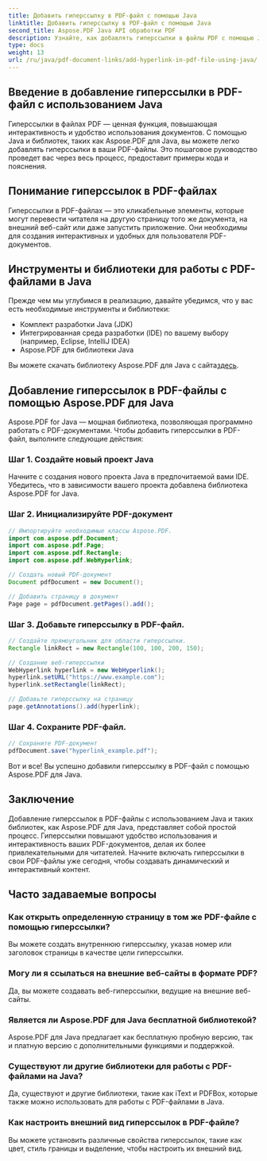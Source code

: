 ```yaml
---
title: Добавить гиперссылку в PDF-файл с помощью Java
linktitle: Добавить гиперссылку в PDF-файл с помощью Java
second_title: Aspose.PDF Java API обработки PDF
description: Узнайте, как добавлять гиперссылки в файлы PDF с помощью Java, используя пошаговые инструкции и исходный код. Расширьте свои PDF-документы, добавив интерактивности.
type: docs
weight: 13
url: /ru/java/pdf-document-links/add-hyperlink-in-pdf-file-using-java/
---
```


## Введение в добавление гиперссылки в PDF-файл с использованием Java

Гиперссылки в файлах PDF — ценная функция, повышающая интерактивность и удобство использования документов. С помощью Java и библиотек, таких как Aspose.PDF для Java, вы можете легко добавлять гиперссылки в ваши PDF-файлы. Это пошаговое руководство проведет вас через весь процесс, предоставит примеры кода и пояснения.

## Понимание гиперссылок в PDF-файлах

Гиперссылки в PDF-файлах — это кликабельные элементы, которые могут перевести читателя на другую страницу того же документа, на внешний веб-сайт или даже запустить приложение. Они необходимы для создания интерактивных и удобных для пользователя PDF-документов.

## Инструменты и библиотеки для работы с PDF-файлами в Java

Прежде чем мы углубимся в реализацию, давайте убедимся, что у вас есть необходимые инструменты и библиотеки:

- Комплект разработки Java (JDK)
- Интегрированная среда разработки (IDE) по вашему выбору (например, Eclipse, IntelliJ IDEA)
- Aspose.PDF для библиотеки Java

 Вы можете скачать библиотеку Aspose.PDF для Java с сайта[здесь](https://releases.aspose.com/pdf/java/).

## Добавление гиперссылок в PDF-файлы с помощью Aspose.PDF для Java

Aspose.PDF for Java — мощная библиотека, позволяющая программно работать с PDF-документами. Чтобы добавить гиперссылки в PDF-файл, выполните следующие действия:

### Шаг 1. Создайте новый проект Java

Начните с создания нового проекта Java в предпочитаемой вами IDE. Убедитесь, что в зависимости вашего проекта добавлена библиотека Aspose.PDF for Java.

### Шаг 2. Инициализируйте PDF-документ

```java
// Импортируйте необходимые классы Aspose.PDF.
import com.aspose.pdf.Document;
import com.aspose.pdf.Page;
import com.aspose.pdf.Rectangle;
import com.aspose.pdf.WebHyperlink;

// Создать новый PDF-документ
Document pdfDocument = new Document();

// Добавить страницу в документ
Page page = pdfDocument.getPages().add();
```

### Шаг 3. Добавьте гиперссылку в PDF-файл.

```java
// Создайте прямоугольник для области гиперссылки.
Rectangle linkRect = new Rectangle(100, 100, 200, 150);

// Создание веб-гиперссылки
WebHyperlink hyperlink = new WebHyperlink();
hyperlink.setURL("https://www.example.com");
hyperlink.setRectangle(linkRect);

// Добавьте гиперссылку на страницу
page.getAnnotations().add(hyperlink);
```

### Шаг 4. Сохраните PDF-файл.

```java
// Сохраните PDF-документ
pdfDocument.save("hyperlink_example.pdf");
```

Вот и все! Вы успешно добавили гиперссылку в PDF-файл с помощью Aspose.PDF для Java.

## Заключение

Добавление гиперссылок в PDF-файлы с использованием Java и таких библиотек, как Aspose.PDF для Java, представляет собой простой процесс. Гиперссылки повышают удобство использования и интерактивность ваших PDF-документов, делая их более привлекательными для читателей. Начните включать гиперссылки в свои PDF-файлы уже сегодня, чтобы создавать динамический и интерактивный контент.

## Часто задаваемые вопросы

### Как открыть определенную страницу в том же PDF-файле с помощью гиперссылки?

Вы можете создать внутреннюю гиперссылку, указав номер или заголовок страницы в качестве цели гиперссылки.

### Могу ли я ссылаться на внешние веб-сайты в формате PDF?

Да, вы можете создавать веб-гиперссылки, ведущие на внешние веб-сайты.

### Является ли Aspose.PDF для Java бесплатной библиотекой?

Aspose.PDF для Java предлагает как бесплатную пробную версию, так и платную версию с дополнительными функциями и поддержкой.

### Существуют ли другие библиотеки для работы с PDF-файлами на Java?

Да, существуют и другие библиотеки, такие как iText и PDFBox, которые также можно использовать для работы с PDF-файлами в Java.

### Как настроить внешний вид гиперссылок в PDF-файле?

Вы можете установить различные свойства гиперссылок, такие как цвет, стиль границы и выделение, чтобы настроить их внешний вид.